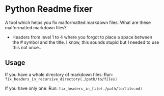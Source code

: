 # Python Readme fixer

A tool which helps you fix malformatted markdown files.
What are these malformatted markdown files?
- Headers from level 1 to 4 where you forgot to place a space between the # symbol and the title. I know, this sounds stupid but I needed to use this not once..

## Usage

If you have a whole directory of markdown files:
Run: `fix_headers_in_recursive_directory(./path/to/files)`

If you have only one:
Run: `fix_headers_in_file(./path/to/file.md)`